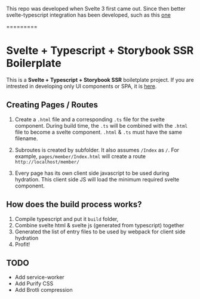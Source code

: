 This repo was developed when Svelte 3 first came out. Since then better svelte-typescript integration has been developed, such as this [one](https://www.npmjs.com/package/svelte-preprocess)

=========

# Svelte + Typescript + Storybook SSR Boilerplate

This is a __Svelte + Typescript + Storybook SSR__ boiletplate project.
If you are intrested in developing only UI components or SPA, it is [here](https://github.com/farhan2106/svelte-typescript).

## Creating Pages / Routes

1. Create a `.html` file and a corresponding `.ts` file for the svelte component. During build time, the `.ts` will be combined with the `.html` file to become a svelte component. `.html` & `.ts` must have the same filename.

2. Subroutes is created by subfolder. It also assumes `/Index` as `/`. For example, `pages/member/Index.html` will create a route `http://localhost/member/`

3. Every page has its own client side javascript to be used during hydration. This client side JS will load the minimum required svelte component.

## How does the build process works?

1) Compile typescript and put it `build` folder,
2) Combine svelte html & svelte js (generated from typescript) together
3) Generated the list of entry files to be used by webpack for client side hydration
4) Profit!

## TODO

- Add service-worker
- Add Purify CSS
- Add Brotli compression
